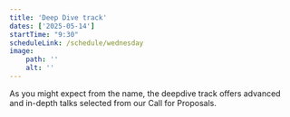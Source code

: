 ```yaml
---
title: 'Deep Dive track'
dates: ['2025-05-14']
startTime: "9:30"
scheduleLink: /schedule/wednesday
image:
    path: ''
    alt: ''
---
```


As you might expect from the name, the deepdive track offers advanced and in-depth talks selected from our Call for Proposals.